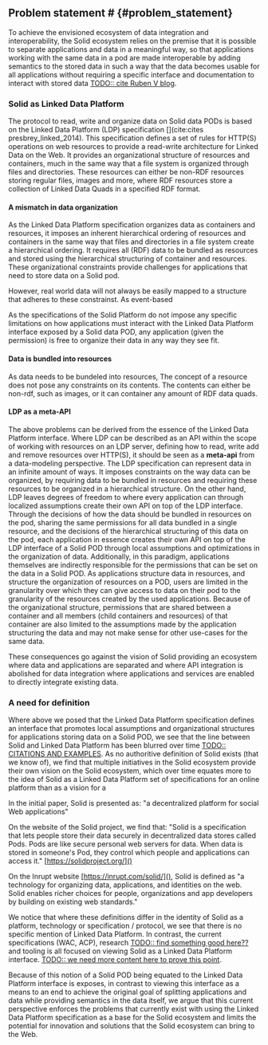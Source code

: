 ## Problem statement # {#problem_statement}
<!-- Solid requires splitting of apps and data through semantics -->
To achieve the envisioned ecosystem of data integration and interoperability, the Solid ecosystem relies on the premise that it is possible to separate applications and data in a meaningful way, so that applications working with the same data in a pod are made interoperable by adding semantics to the stored data in such a way that the data becomes usable for all applications without requiring a specific interface and documentation to interact with stored data [TODO:: cite Ruben V blog]().

### Solid as Linked Data Platform
<!-- LDP leads to mismatch between the restrictions imposed on how data can be stored, and the real world  -->

The protocol to read, write and organize data on Solid data PODs is based on the Linked Data Platform (LDP) specification [](cite:cites presbrey_linked_2014). 
This specification defines a set of rules for HTTP(S) operations on web resources to provide a read-write architecture for Linked Data on the Web. It provides an organizational structure of resources and containers, much in the same way that a file system is organized through files and directories. These resources can either be non-RDF resources storing regular files, images and more, where RDF resources store a collection of Linked Data Quads in a specified RDF format.

#### A mismatch in data organization
<!-- applications are required to make localized optimizations -->
As the Linked Data Platform specification organizes data as containers and resources, it imposes an inherent hierarchical ordering of resources and containers in the same way that files and directories in a file system create a hierarchical ordering.
It requires all (RDF) data to be bundled as resources and stored using the hierarchical structuring of container and resources. 
These organizational constraints provide challenges for applications that need to store data on a Solid pod.


However, real world data will not always be easily mapped to a structure that adheres to these constrainst.
As event-based 

As the specifications of the Solid Platform do not impose any specific limitations on how applications must interact with the Linked Data Platform interface exposed by a Solid data POD, any application (given the permission) is free to organize their data in any way they see fit.


#### Data is bundled into resources
As data needs to be bundeled into resources, 
The concept of a resource does not pose any constraints on its contents. The contents can either be non-rdf, such as images, or it can container any amount of RDF data quads. 



#### LDP as a meta-API
The above problems can be derived from the essence of the Linked Data Platform interface. Where LDP can be described as an API within the scope of working with resources on an LDP server, defining how to read, write add and remove resources over HTTP(S), it should be seen as a **meta-api** from a data-modeling perspective.
The LDP specification can represent data in an infinite amount of ways.
It imposes constraints on the way data can be organized, by requiring data to be bundled in resources and requiring these resources to be organized in a hierarchical structure.
On the other hand, LDP leaves degrees of freedom to where every application can through localized assumptions create their own API on top of the LDP interface.
Through the decisions of how the data should be bundled in resources on the pod, sharing the same permissions for all data bundled in a single resource, and the decisions of the hierarchical structuring of this data on the pod, each application in essence creates their own API on top of the LDP interface of a Solid POD through local assumptions and optimizations in the organization of data.
Additionally, in this paradigm, applications themselves are indirectly responsible for the permissions that can be set on the data in a Solid POD. As applications structure data in resources, and structure the organization of resources on a POD, users are limited in the granularity over which they can give access to data on their pod to the granularity of the resources created by the used applications. Because of the organizational structure, permissions that are shared between a container and all members (child containers and resources) of that container are also limited to the assumptions made by the application structuring the data and may not make sense for other use-cases for the same data.

These consequences go against the vision of Solid providing an ecosystem where data and applications are separated and where API integration is abolished for data integration where applications and services are enabled to directly integrate existing data.

### A need for definition
Where above we posed that the Linked Data Platform specification defines an interface that promotes local assumptions and organizational structures for applications storing data on a Solid POD, we see that the line between Solid and Linked Data Platform has been blurred over time [TODO:: CITATIONS AND EXAMPLES](). 
As no authoritive definition of Solid exists (that we know of), we find that multiple initiatives in the Solid ecosystem provide their own vision on the Solid ecosystem, which over time equates more to the idea of Solid as a Linked Data Platform  set of specifications for an online platform than as a vision for a

In the initial paper, Solid is presented as: "a decentralized platform for social Web applications" 
  
On the website of the Solid project, we find that: "Solid is a specification that lets people store their data securely in decentralized data stores called Pods. Pods are like secure personal web servers for data. When data is stored in someone's Pod, they control which people and applications can access it." [https://solidproject.org/]()

On the Inrupt website [https://inrupt.com/solid/](), Solid is defined as "a technology for organizing data, applications, and identities on the web. Solid enables richer choices for people, organizations and app developers by building on existing web standards."

We notice that where these definitions differ in the identity of Solid as a platform, technology or specification / protocol, we see that there is no specific mention of Linked Data Platform. 
In contrast, the current specifications (WAC, ACP), research [TODO:: find something good here??]() and tooling is all focused on viewing Solid as a Linked Data Platform interface.
[TODO:: we need more content here to prove this point]().

Because of this notion of a Solid POD being equated to the Linked Data Platform interface is exposes, in contrast to viewing this interface as a means to an end to achieve the original goal of splitting applications and data while providing semantics in the data itself, we argue that this current perspective enforces the problems that currently exist with using the Linked Data Platform specification as a base for the Solid ecosystem and limits the potential for innovation and solutions that the Solid ecosystem can bring to the Web.


<!-- 
It puts constraints on the data - resource granularity, hierarchical structuring, but also leaves degrees of freedom used to create additional semantics not captured in the data.
This freedom is used to create API's in the data through local assumptions creating semantics that may not be captured 
However, if we look at the implementation these definitions differ We notice a lack of proper definition for Solid, nor a guideline for used terminology (protocol, platform, ecosystem, ...).in the data itself.
Little support for interoperability in its base form.

#### Resources are organized in a hierarchical structure using containers.
This hierarchical structure 


#### Resources do not impose any structure on data



In this bundling of data in resources and organizing these resources in a hierarchical structure, we see a mismatch with how 

In this bundling of data in resources

In this hierarchical structuring of data, we see a mismatch with the structuring of real-world data.
As applications 
As data must be collected in resources and placed in a hiera
 -->


<!-- 


-----------------

### Solid as a Linked Data Platform interface

LDP as a meta-API where applications are able to model their data needs.
It puts constraints on the data - resource granularity, hierarchical structuring, but also leaves degrees of freedom used to create additional semantics not captured in the data.
This freedom is used to create API's in the data through local assumptions creating semantics that may not be captured 
However, if we look at the implementation these definitions differ We notice a lack of proper definition for Solid, nor a guideline for used terminology (protocol, platform, ecosystem, ...).in the data itself.
Little support for interoperability in its base form.

#### A mismatch between data organization and the real world
is often caused by the Linked Data Platform interface being restrictive in the way data can be organized over the interface.
The Linked Data Platform specification organizes data in a hierarchical structure, where real-world data does not always follow a hierarchical structure.



#### Semantics in data organization
in applications and 


#### Localized assumptions and optimizations
made by applications in the structure of data stored on a data pod leads to ...

#### Applications indirectly dictate the permission structure
in their structuring of data on the data pod.
As applications structure data stored on the data pod, 
the resulting data organization on the pod dictates how permissions can be set over this data.
As the data is structured in resources using the hierarchical structuring of the Linked Data Platform interface,
permission granularity over this data is limited to the size of the chosen resources, and not on individual data triples in these resources (in case of RDF resources).
Additionally, interactions with this data is limited to the structuring of these resources, as [TODO:: what more should we put here??]().
 -->




<!-- 


--------------------------------------------

#### Data granularity
A consequence of using this specification is that data must be organized in resources, as this is the only form of data that can be managed using Linked Data Platform. This requires applications to make local assumptions as to what constitutes a resource and how application data should be distributed over resources in a data pod. As resources are the only interface, other data structures such as databases are impossible, and must be emulated on the client side over the resources exposed by the LDP interface.

#### Organizational semantics
As resources are stored in a hierarchical way due to the nature of the Linked Data Platform specification, the organization of data in a hierarchical order may carry implicit semantics in the organization of resources on a data pod. We see this return in the original paper[](cite:cites sambra_solid_nodate), where the example is given of an application storing events using a URI path structure based on dates (i.e., /2016/05/01/event1). The problem with these localized assumptions is they do not hold for the ecosystem, and form an application specific API built on Linked Data Platform [TODO:: what more?]().

#### Hierarchical bias
The hierarchical organization of data on a pod also leads to data separation between applications. We see this with e.g. Digita [TODO::source]() providing a separate container for each app, in the same way that the `Program Files` folder provides a location for applications to store data. While this mitigates issues of overwriting data, and adds implicit context to data based on its location (at least for the application managing a certain data space), this comes at the cost of data discovery and integration [TODO:: what more?]().

#### LDP as a meta-API
We argue that the Linked Data Platform interface is not an API, but a meta-API that can organize data in an infinite amount of ways. In the current environment, applications are forced to make local assumptions, and create application-specific API's on the Solid data pods through localized assumptions that do not hold for the ecosystem. This comes at the cost of data discovery and interoperability with different applications that do not share the same assumptions.

### API-integration versus data-integration

As the goal for interoperability of online data spaces is to move from the paradigm of API integration to mode data integration centered approaches of data publishing, we see that Linked Data Platform in it's current state creates API integration issues for applications through localized assumptions in data organization and format / shape [TODO:: maybe also make the point of format / shape integration a bit more]().



The original paper proposes a solution for data discovery through providing a SPARQL interface that runs on top of the data organized in the Linked Data Platform, where every resource serves as its own SPARQL endpoint (https://github.com/nodeSolidServer/node-solid-server/issues/962) which has since been removed from the spec -> this was no solution after all so maybe this should be casually mentioned as a sidenote?
 -->


<!-- 

As a consequence of these decisions, using the Linked Data Platform interface, reading this contact data requires the knowledge of where the data is stored, and the formatting in which the data is stored to work with the data.

As a consequence of using LDP for the organization of resources on a data pod, the main discovery mechanism over this interface is link traversal through the LDP interface.
This is however a limited approach, as in case an agent tries to retrieve information stored in a public resource at at `&lt;pod_uri&gt;/private/public`, where the parent container `&lt;pod_uri&gt;/private/` is set to be private, the resource cannot be discovered unless the exact URI can be discovered through another means.

In their "extensions to LDP" part of the paper, they propose the "PUT" extension to LDP, with the example of a calendar application
that uses a URI path structure based on dates (i.e., /2016/05/01/event1). A PUT request is to create a new resource called event1,
as well as the missing month (i.e., 05) and day (i.e., 01) containers under /2016.
Here we see again the reliance on the LDP bias (using the slash semantics as semantic information over the stored data instead of explicitly tagging the data with the information), that leads to assumptions being required to discover the data.

The complex data retrieval proposed through SPARQL mentions that optionally a SPARQL endpoint can be provided on a data pod, enabling more complex data queries from a pod, where rdf-resources and metadata for non-rdf resources can be exposed over the interface.
This is to address shortcomings in the LDP interface of not being able to express complex data retrieval operations such as filtering and aggregation. Also proposed here is that pod servers may be responsible for evaluating queries spanning multiple pods by forwarding requests for additional data to other pod servers.

In their related work, it states:
Solid has a strong focus on decoupling data from
applications and in addition ensuring that applications have a simple, generic
and well defined way to access the data stored in the users’ pods.




In Section 5, the paper presents the POD Management system. It defines that pods use LDP to organize data in containers that group resources with every resource and container having their own URI. A pod server should support 
- LDP
- patching (N3-patch, former SPARQL update)
- access control lists (ACL), potentially to be updated to access control policies (ACP).
- live updates
- optionally SPARQL

They advise storage mechanisms for RDF data to use triple stores to facilitate querying.

From all this information, we infer that their approach is focused on data discovery and querying happening mainly over a SPARQL interface that has a full index of all data that is available to the agent querying over the pod and can fulfill these requirements on the server side.



### LDP as an API
Additionally, we also argue that LDP is not an API: it’s a meta-API. 
There are still an infinite amount of ways to expose knowledge over LDP. 
We notice existing work and apps get this wrong[TODO::cite]().


Because of this, we see that the promise of Solid moving the equation from API-integration to data-integration does not hold.
As LDP cannot be viewed as a simple API, the problem of integrating different API's to access data from different sources 
has been translated into requiring knowledge of different writing / storage methods to access data stored on different pods by different applications,
leading to a different kind of API integration, without providing the data-integration that was promised. -->

<!-- 


------------------------------------------------------------------




A disconnect exists between the practical notion of a Pod and the protocol that provides access to its data, creating confusion as to what exactly a Pod is and how it relates to the technical specifications.

- LDP creates biases in the stored data?
- data integration issues w LDP?


- spec updates evolved the understanding of Solid pods
- the technical specifications put limits on the way data can be interacted with
- to attain the goal of replacing the API integration with data integration, have to work around the limitations of LDP or build alternative interfaces on top.




The current state of LDP makes us think of pods as collections of Linked Data Documents

We see a fundamental mismatch with usage.
We see different apps making local assumptions and optimizations that do not hold for the ecosystem and essentially because of ACL reasons

LDP creates a BIAS in the stored data? e.g. data has to be grouped at a certain location in a resource?
Also the notion that LDP is not an API. It’s a meta-API; there are still infinity ways to expose knowledge through LDP. So existing work and apps get this wrong.

-> The promise of data integration instead of API integration is not satisfied? - This was a point we came up with, however this can be (kinda) solved in the tooling used so ?
-> ...

The Mansouroriginal Solid paper already alluded to shortcomings of the LDP interface (globbing, a separate SPARQL interface for RDF data / metadata)
-> And we will make the argument / take the position that it is more fundamental, that LDP is the problem/limitation rather than the solution. We reframe by seeing one LDP API (there are multiple!) as a possible view on the Pod, which fundamentally is a KG. 

-->

